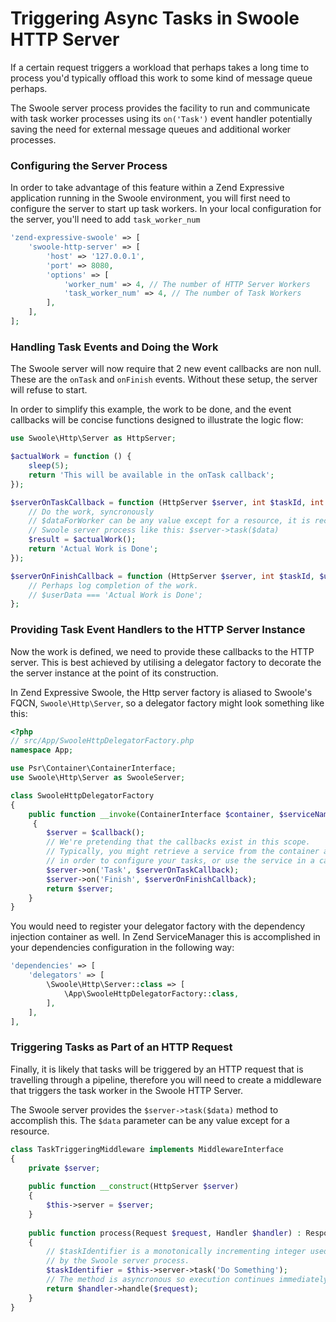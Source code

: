 # Triggering Async Tasks in Swoole HTTP Server

If a certain request triggers a workload that perhaps takes a long time to process you'd typically offload this
 work to some kind of message queue perhaps.

The Swoole server process provides the facility to run and communicate with task worker processes using its
 `on('Task')` event handler potentially saving the need for external message queues and additional worker processes.

### Configuring the Server Process

In order to take advantage of this feature within a Zend Expressive application running in the Swoole environment, you
will first need to configure the server to start up task workers. In your local configuration for the server, you'll
 need to add `task_worker_num` 

```php
'zend-expressive-swoole' => [
    'swoole-http-server' => [
        'host' => '127.0.0.1',
        'port' => 8080,
        'options' => [
            'worker_num' => 4, // The number of HTTP Server Workers
            'task_worker_num' => 4, // The number of Task Workers
        ],
    ],
];
```

### Handling Task Events and Doing the Work

The Swoole server will now require that 2 new event callbacks are non null. These are the `onTask` and `onFinish`
events. Without these setup, the server will refuse to start.

In order to simplify this example, the work to be done, and the event callbacks will be concise functions designed to
illustrate the logic flow:

```php
use Swoole\Http\Server as HttpServer;

$actualWork = function () {
    sleep(5);
    return 'This will be available in the onTask callback';
});

$serverOnTaskCallback = function (HttpServer $server, int $taskId, int $sourceWorkerId, $dataForWorker) use ($actualWork) {
    // Do the work, syncronously
    // $dataForWorker can be any value except for a resource, it is received by triggering a task from the
    // Swoole server process like this: $server->task($data)
    $result = $actualWork();
    return 'Actual Work is Done';
});

$serverOnFinishCallback = function (HttpServer $server, int $taskId, $userData) {
    // Perhaps log completion of the work.
    // $userData === 'Actual Work is Done';
};
```

### Providing Task Event Handlers to the HTTP Server Instance

Now the work is defined, we need to provide these callbacks to the HTTP server. This is best achieved by utilising a
delegator factory to decorate the the server instance at the point of its construction.

In Zend Expressive Swoole, the Http server factory is aliased to Swoole's FQCN, `Swoole\Http\Server`, so a delegator
factory might look something like this:

```php
<?php
// src/App/SwooleHttpDelegatorFactory.php
namespace App;

use Psr\Container\ContainerInterface;
use Swoole\Http\Server as SwooleServer;

class SwooleHttpDelegatorFactory
{
    public function __invoke(ContainerInterface $container, $serviceName, callable $callback) : SwooleServer
     {
        $server = $callback();
        // We're pretending that the callbacks exist in this scope.
        // Typically, you might retrieve a service from the container and inject the server instance into that service
        // in order to configure your tasks, or use the service in a callback directly here.
        $server->on('Task', $serverOnTaskCallback);
        $server->on('Finish', $serverOnFinishCallback);
        return $server;
    }
}
```

You would need to register your delegator factory with the dependency injection container as well. In Zend ServiceManager
this is accomplished in your dependencies configuration in the following way:

```php
'dependencies' => [
    'delegators' => [
        \Swoole\Http\Server::class => [
            \App\SwooleHttpDelegatorFactory::class,
        ],
    ],
],
```

### Triggering Tasks as Part of an HTTP Request

Finally, it is likely that tasks will be triggered by an HTTP request that is travelling through a pipeline, therefore
you will need to create a middleware that triggers the task worker in the Swoole HTTP Server.

The Swoole server provides the `$server->task($data)` method to accomplish this. The `$data` parameter can be any value
except for a resource.

```php
class TaskTriggeringMiddleware implements MiddlewareInterface
{
    private $server;
    
    public function __construct(HttpServer $server)
    {
        $this->server = $server;
    }
    
    public function process(Request $request, Handler $handler) : Response
    {
        // $taskIdentifier is a monotonically incrementing integer used to identify each task. This number is assigned
        // by the Swoole server process.
        $taskIdentifier = $this->server->task('Do Something');
        // The method is asyncronous so execution continues immediately
        return $handler->handle($request);
    }
}
```
